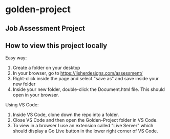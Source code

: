 # golden-project
## Job Assessment Project

## How to view this project locally
Easy way:
1. Create a folder on your desktop
2. In your browser, go to https://lisherdesigns.com/assessment/
3. Right-click inside the page and select "save as" and save inside your new folder
4. Inside your new folder, double-click the Document.html file. This should open in your browser. 

Using VS Code:
1. Inside VS Code, clone down the repo into a folder.
2. Close VS Code and then open the Golden-Project folder in VS Code.
3. To view in a browser I use an extension called "Live Server" which should display a Go Live button in the lower right corner of VS Code.